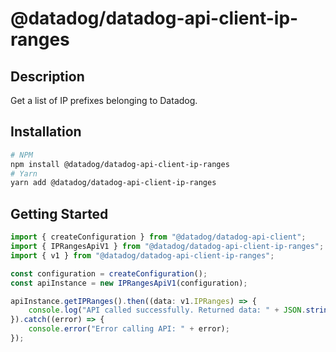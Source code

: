 # @datadog/datadog-api-client-ip-ranges

## Description

Get a list of IP prefixes belonging to Datadog.

## Installation

```sh
# NPM
npm install @datadog/datadog-api-client-ip-ranges
# Yarn
yarn add @datadog/datadog-api-client-ip-ranges
```

## Getting Started
```ts
import { createConfiguration } from "@datadog/datadog-api-client";
import { IPRangesApiV1 } from "@datadog/datadog-api-client-ip-ranges";
import { v1 } from "@datadog/datadog-api-client-ip-ranges";

const configuration = createConfiguration();
const apiInstance = new IPRangesApiV1(configuration);

apiInstance.getIPRanges().then((data: v1.IPRanges) => {
    console.log("API called successfully. Returned data: " + JSON.stringify(data));
}).catch((error) => {
    console.error("Error calling API: " + error);
});
```